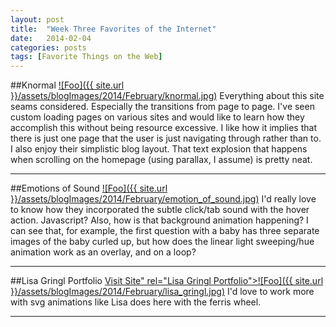 ```yaml
---
layout: post
title:  "Week Three Favorites of the Internet"
date:   2014-02-04
categories: posts
tags: [Favorite Things on the Web]
---
```


##Knormal
<a target="_blank" href="http://www.knormal.com/" rel="Knormal">![Foo]({{ site.url }}/assets/blogImages/2014/February/knormal.jpg)</a>
Everything about this site seams considered. Especially the transitions from page to page. I've seen custom loading pages on various sites and would like to learn how they accomplish this without being resource excessive. I like how it implies that there is just one page that the user is just navigating through rather than to. I also enjoy their simplistic blog layout. That text explosion that happens when scrolling on the homepage (using parallax, I assume) is pretty neat.
    
***
    
    
##Emotions of Sound
<a target="_blank" href="http://www.amplifon.co.uk/emotions-of-sound.html" rel="Emotions of Sound">![Foo]({{ site.url }}/assets/blogImages/2014/February/emotion_of_sound.jpg)</a>
I'd really love to know how they incorporated the subtle click/tab sound with the hover action. Javascript? Also, how is that background animation happening? I can see that, for example, the first question with a baby has three separate images of the baby curled up, but how does the linear light sweeping/hue animation work as an overlay, and on a loop?   
    
***
    
   
##Lisa Gringl Portfolio
<a target="_blank" href="http://www.lisa-gringl.com">Visit Site" rel="Lisa Gringl Portfolio">![Foo]({{ site.url }}/assets/blogImages/2014/February/lisa_gringl.jpg)</a>
I'd love to work more with svg animations like Lisa does here with the ferris wheel.
    
***
    
